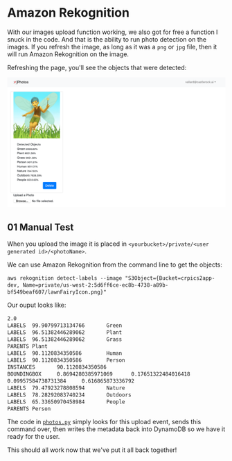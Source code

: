 # Amazon Rekognition

With our images upload function working, we also got for free a function I snuck in the code.  And that is the ability to run photo detection on the images.  If you refresh the image, as long as it was a `png` or `jpg` file, then it will run Amazon Rekognition on the image. 

Refreshing the page, you'll see the objects that were detected: 

![rek](../images/test02.png)

## 01 Manual Test

When you upload the image it is placed in `<yourbucket>/private/<user generated id>/<photoName>`. 

We can use Amazon Rekognition from the command line to get the objects: 

```
aws rekognition detect-labels --image "S3Object={Bucket=crpics2app-dev, Name=private/us-west-2:5d6ff6ce-ec8b-4738-a89b-bf549beaf607/lawnFairyIcon.png}"
```

Our ouput looks like: 

```
2.0
LABELS  99.90799713134766       Green
LABELS  96.51382446289062       Plant
LABELS  96.51382446289062       Grass
PARENTS Plant
LABELS  90.1120834350586        Human
LABELS  90.1120834350586        Person
INSTANCES       90.1120834350586
BOUNDINGBOX     0.8694280385971069      0.17651322484016418     0.09957584738731384     0.616865873336792
LABELS  79.47923278808594       Nature
LABELS  78.28292083740234       Outdoors
LABELS  65.33650970458984       People
PARENTS Person
```

The code in [`photos.py`](../serverless/photos.py) simply looks for this upload event, sends this command over, then writes the metadata back into DynamoDB so we have it ready for the user. 

This should all work now that we've put it all back together!